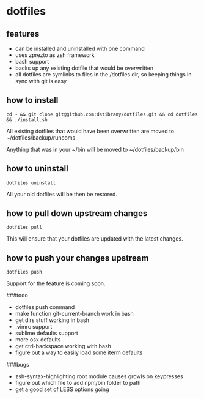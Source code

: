 dotfiles
========

features
--------
- can be installed and uninstalled with one command
- uses zprezto as zsh framework
- bash support
- backs up any existing dotfile that would be overwritten
- all dotfiles are symlinks to files in the /dotfiles dir, so keeping things in sync with git is easy

how to install
--------------
    cd ~ && git clone git@github.com:dstibrany/dotfiles.git && cd dotfiles && ./install.sh

All existing dotfiles that would have been overwritten are moved to ~/dotfiles/backup/runcoms

Anything that was in your ~/bin will be moved to ~/dotfiles/backup/bin

how to uninstall
----------------
    dotfiles uninstall

All your old dotfiles will be then be restored.

how to pull down upstream changes
---------------------------------
    dotfiles pull

This will ensure that your dotfiles are updated with the latest changes.

how to push your changes upstream
---------------------------------
    dotfiles push

Support for the feature is coming soon.

###todo

- dotfiles push command
- make function git-current-branch work in bash
- get dirs stuff working in bash
- .vimrc support
- sublime defaults support
- more osx defaults
- get ctrl-backspace working with bash
- figure out a way to easily load some iterm defaults

###bugs

- zsh-syntax-highlighting root module causes growls on keypresses
- figure out which file to add npm/bin folder to path
- get a good set of LESS options going